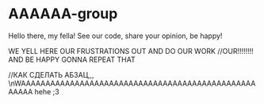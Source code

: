 # AAAAAA-group
Hello there, my fella! See our code, share your opinion, be happy!

WE YELL HERE OUR FRUSTRATIONS OUT
AND DO OUR WORK     //OUR!!!!!!!!
AND BE HAPPY
GONNA REPEAT THAT


//КАК СДЕЛАТЬ АБЗАЦ,,,
\nWAAAAAAAAAAAAAAAAAAAAAAAAAAAAAAAAAAAAAAAAAAAAAAAAAAAAA
hehe
;3
